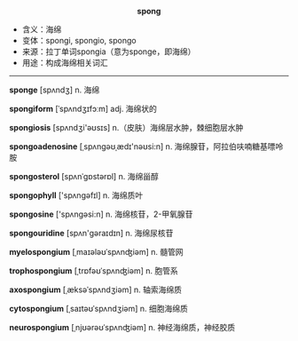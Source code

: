
**<center>spong</center>**

- <span class="definition">含义：海绵</span>
- <span class="definition">变体：spongi, spongio, spongo</span>
- <span class="definition">来源：拉丁单词spongia（意为sponge，即海绵）</span>
- <span class="definition">用途：构成海绵相关词汇</span>

---

<span class="vocabulary">**sponge**</span> [spʌndʒ] n. 海绵

<span class="vocabulary">**spongiform**</span> [ˈspʌndʒɪfɔːm] adj. 海绵状的

<span class="vocabulary">**spongiosis**</span> [spʌndʒi'əʊsɪs] n.（皮肤）海绵层水肿，棘细胞层水肿

<span class="vocabulary">**spongoadenosine**</span> [ˌspʌngəʊˌædɪ'nəʊsi:n] n. 海绵腺苷，阿拉伯呋喃糖基嘌呤胺

<span class="vocabulary">**spongosterol**</span> [spʌnˈgɒstərɒl] n. 海绵甾醇

<span class="vocabulary">**spongophyll**</span> ['spʌngәfɪl] n. 海绵质叶

<span class="vocabulary">**spongosine**</span> ['spʌngәsi:n] n. 海绵核苷，2-甲氧腺苷

<span class="vocabulary">**spongouridine**</span> [spʌn'ɡəraɪdɪn] n. 海绵尿核苷


<span class="vocabulary">**myelospongium**</span> [ˌmaɪələʊˈspʌnʤiəm] n. 髓管网

<span class="vocabulary">**trophospongium**</span> [ˌtrɒfəʊˈspʌnʤiəm] n. 胞管系

<span class="vocabulary">**axospongium**</span> [ˌæksəˈspʌndʒiəm] n. 轴索海绵质

<span class="vocabulary">**cytospongium**</span> [ˌsaɪtəʊˈspʌndʒiəm] n. 细胞海绵质

<span class="vocabulary">**neurospongium**</span> [ˌnjʊərəʊˈspʌnʤiəm] n. 神经海绵质，神经胶质

